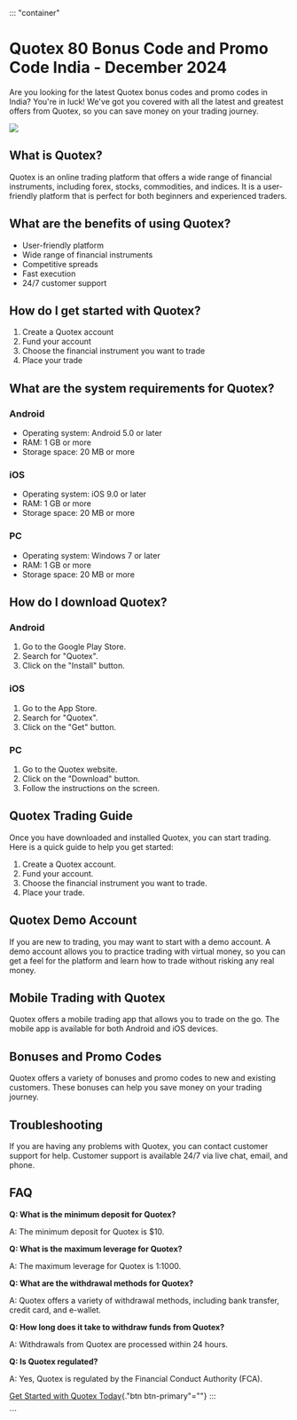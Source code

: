 ::: \"container\"
# Quotex 80 Bonus Code and Promo Code India - December 2024

Are you looking for the latest Quotex bonus codes and promo codes in
India? You\'re in luck! We\'ve got you covered with all the latest and
greatest offers from Quotex, so you can save money on your trading
journey.

[![](https://static.quotex.io/files/4_en/300_250.jpg)](https://traff.sbs/brokerqxlid)

## What is Quotex?

Quotex is an online trading platform that offers a wide range of
financial instruments, including forex, stocks, commodities, and
indices. It is a user-friendly platform that is perfect for both
beginners and experienced traders.

## What are the benefits of using Quotex?

-   User-friendly platform
-   Wide range of financial instruments
-   Competitive spreads
-   Fast execution
-   24/7 customer support

## How do I get started with Quotex?

1.  Create a Quotex account
2.  Fund your account
3.  Choose the financial instrument you want to trade
4.  Place your trade

## What are the system requirements for Quotex?

### Android

-   Operating system: Android 5.0 or later
-   RAM: 1 GB or more
-   Storage space: 20 MB or more

### iOS

-   Operating system: iOS 9.0 or later
-   RAM: 1 GB or more
-   Storage space: 20 MB or more

### PC

-   Operating system: Windows 7 or later
-   RAM: 1 GB or more
-   Storage space: 20 MB or more

## How do I download Quotex?

### Android

1.  Go to the Google Play Store.
2.  Search for "Quotex".
3.  Click on the "Install" button.

### iOS

1.  Go to the App Store.
2.  Search for "Quotex".
3.  Click on the "Get" button.

### PC

1.  Go to the Quotex website.
2.  Click on the "Download" button.
3.  Follow the instructions on the screen.

## Quotex Trading Guide

Once you have downloaded and installed Quotex, you can start trading.
Here is a quick guide to help you get started:

1.  Create a Quotex account.
2.  Fund your account.
3.  Choose the financial instrument you want to trade.
4.  Place your trade.

## Quotex Demo Account

If you are new to trading, you may want to start with a demo account. A
demo account allows you to practice trading with virtual money, so you
can get a feel for the platform and learn how to trade without risking
any real money.

## Mobile Trading with Quotex

Quotex offers a mobile trading app that allows you to trade on the go.
The mobile app is available for both Android and iOS devices.

## Bonuses and Promo Codes

Quotex offers a variety of bonuses and promo codes to new and existing
customers. These bonuses can help you save money on your trading
journey.

## Troubleshooting

If you are having any problems with Quotex, you can contact customer
support for help. Customer support is available 24/7 via live chat,
email, and phone.

## FAQ

**Q: What is the minimum deposit for Quotex?**

A: The minimum deposit for Quotex is \$10.

**Q: What is the maximum leverage for Quotex?**

A: The maximum leverage for Quotex is 1:1000.

**Q: What are the withdrawal methods for Quotex?**

A: Quotex offers a variety of withdrawal methods, including bank
transfer, credit card, and e-wallet.

**Q: How long does it take to withdraw funds from Quotex?**

A: Withdrawals from Quotex are processed within 24 hours.

**Q: Is Quotex regulated?**

A: Yes, Quotex is regulated by the Financial Conduct Authority (FCA).

[Get Started with Quotex
Today](\%22https://traff.sbs/brokerqxsignup\%22){."btn
btn-primary"=""}
:::

\`\`\`

